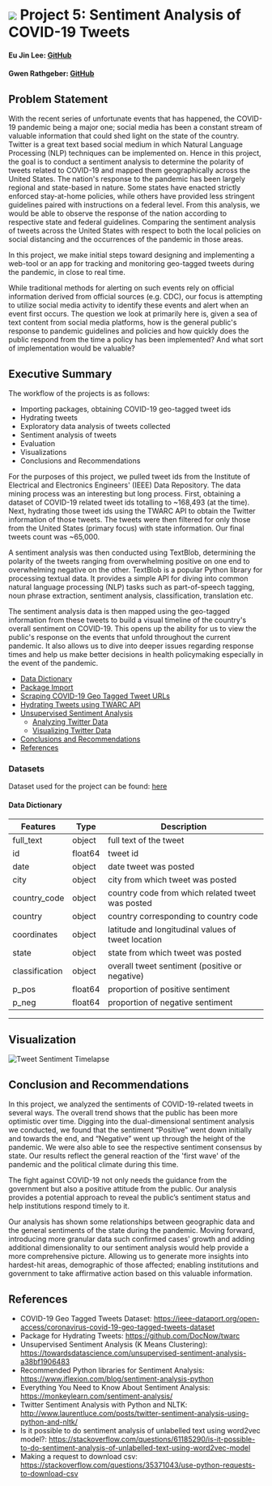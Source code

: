 # ![](https://ga-dash.s3.amazonaws.com/production/assets/logo-9f88ae6c9c3871690e33280fcf557f33.png) Project 5: Sentiment Analysis of COVID-19 Tweets 
#### Eu Jin Lee: [GitHub](https://github.com/missingNA) 
#### Gwen Rathgeber: [GitHub](https://git.generalassemb.ly/gwenrathgeber)

## Problem Statement

With the recent series of unfortunate events that has happened, the COVID-19 pandemic being a major one; social media has been a constant stream of valuable information that could shed light on the state of the country. Twitter is a great text based social medium in which Natural Language Processing (NLP) techniques can be implemented on. Hence in this project, the goal is to conduct a sentiment analysis to determine the polarity of tweets related to COVID-19 and mapped them geographically across the United States.
The nation's response to the pandemic has been largely regional and state-based in nature. Some states have enacted strictly enforced stay-at-home policies, while others have provided less stringent guidelines paired with instructions on a federal level. From this analysis, we would be able to observe the response of the nation according to respective state and federal guidelines. Comparing the sentiment analysis of tweets across the United States with respect to both the local policies on social distancing and the occurrences of the pandemic in those areas.

In this project, we make initial steps toward designing and implementing a web-tool or an app for tracking and monitoring geo-tagged tweets during the pandemic, in close to real time.

While traditional methods for alerting on such events rely on official information derived from official sources (e.g. CDC), our focus is attempting to utilize social media activity to identify these events and alert when an event first occurs. The question we look at primarily here is, given a sea of text content from social media platforms, how is the general public's response to pandemic guidelines and policies and how quickly does the public respond from the time a policy has been implemented? And what sort of implementation would be valuable?

## Executive Summary
The workflow of the projects is as follows:

- Importing packages, obtaining COVID-19 geo-tagged tweet ids 
- Hydrating tweets 
- Exploratory data analysis of tweets collected 
- Sentiment analysis of tweets
- Evaluation
- Visualizations 
- Conclusions and Recommendations

For the purposes of this project, we pulled tweet ids from the Institute of Electrical and Electronics Engineers' (IEEE) Data Repository. The data mining process was an interesting but long process. First, obtaining a dataset of COVID-19 related tweet ids totalling to ~168,493 (at the time). Next, hydrating those tweet ids using the TWARC API to obtain the Twitter information of those tweets. The tweets were then filtered for only those from the United States (primary focus) with state information. Our final tweets count was ~65,000. 

A sentiment analysis was then conducted using TextBlob, determining the polarity of the tweets ranging from overwhelming positive on one end to overwhelming negative on the other. TextBlob is a popular Python library for processing textual data. It provides a simple API for diving into common natural language processing (NLP) tasks such as part-of-speech tagging, noun phrase extraction, sentiment analysis, classification, translation etc. 

The sentiment analysis data is then mapped using the geo-tagged information from these tweets to build a visual timeline of the country's overall sentiment on COVID-19. This opens up the ability for us to view the public's response on the events that unfold throughout the current pandemic. It also allows us to dive into deeper issues regarding response times and help us make better decisions in health policymaking especially in the event of the pandemic. 

- [Data Dictionary](#Data-Dictionary)
- [Package Import](#Package-Import)
- [Scraping COVID-19 Geo Tagged Tweet URLs](#Scraping-COVID-19-Geo-Tagged-Tweet-URLs)
- [Hydrating Tweets using TWARC API](#Hydrating-Tweets-using-TWARC-API)
- [Unsupervised Sentiment Analysis](#Unsupervised-Sentiment-Analysis)
    - [Analyzing Twitter Data](#Analyzing-Twitter-Data) 
    - [Visualizing Twitter Data](#Visualizing-Twitter-Data)
- [Conclusions and Recommendations](#Conclusions-and-Recommendations)
- [References](#References)

### Datasets
Dataset used for the project can be found:
[here](https://ieee-dataport.org/open-access/coronavirus-covid-19-geo-tagged-tweets-dataset)

#### Data Dictionary 

| Features       | Type    | Description                                        |
|----------------|---------|----------------------------------------------------|
| full_text      | object  | full text of the tweet                             |
| id             | float64 | tweet id                                           |
| date           | object  | date tweet was posted                              |
| city           | object  | city from which tweet was posted                   |
| country_code   | object  | country code from which related tweet was posted   |
| country        | object  | country corresponding to country code              |
| coordinates    | object  | latitude and longitudinal values of tweet location |
| state          | object  | state from which tweet was posted                  |
| classification | object  | overall tweet sentiment (positive or negative)     |
| p_pos          | float64 | proportion of positive sentiment                   |
| p_neg          | float64 | proportion of negative sentiment                   |

---

## Visualization

![Tweet Sentiment Timelapse](https://git.generalassemb.ly/gwenrathgeber/project_5/blob/master/assets/coronavirus_sentiment_timelapse_w_legend.gif)

## Conclusion and Recommendations 
In this project, we analyzed the sentiments of COVID-19-related tweets in several ways. The overall trend shows that the public has been more optimistic over time. Digging into the dual-dimensional sentiment analysis we conducted, we found that the sentiment “Positive” went down initially and towards the end, and “Negative” went up through the height of the pandemic. We were also able to see the respective sentiment consensus by state. Our results reflect the general reaction of the 'first wave' of the pandemic and the political climate during this time. 

The fight against COVID-19 not only needs the guidance from the government but also a positive attitude from the public. Our analysis provides a potential approach to reveal the public’s sentiment status and help institutions respond timely to it.

Our analysis has shown some relationships between geographic data 
and the general sentiments of the state during the pandemic. Moving forward, introducing more granular data such confirmed cases' growth and adding additional dimensionality to our sentiment analysis would help provide a more comprehensive picture. Allowing us to generate more insights into hardest-hit areas, demographic of those affected; enabling institutions and government to take affirmative action based on this valuable information. 

## References

- COVID-19 Geo Tagged Tweets Dataset:
https://ieee-dataport.org/open-access/coronavirus-covid-19-geo-tagged-tweets-dataset
- Package for Hydrating Tweets:
https://github.com/DocNow/twarc
- Unsupervised Sentiment Analysis (K Means Clustering): https://towardsdatascience.com/unsupervised-sentiment-analysis-a38bf1906483
- Recommended Python libraries for Sentiment Analysis: https://www.iflexion.com/blog/sentiment-analysis-python
- Everything You Need to Know About Sentiment Analysis: https://monkeylearn.com/sentiment-analysis/
- Twitter Sentiment Analysis with Python and NLTK: http://www.laurentluce.com/posts/twitter-sentiment-analysis-using-python-and-nltk/
- Is it possible to do sentiment analysis of unlabelled text using word2vec model?: https://stackoverflow.com/questions/61185290/is-it-possible-to-do-sentiment-analysis-of-unlabelled-text-using-word2vec-model
- Making a request to download csv: https://stackoverflow.com/questions/35371043/use-python-requests-to-download-csv